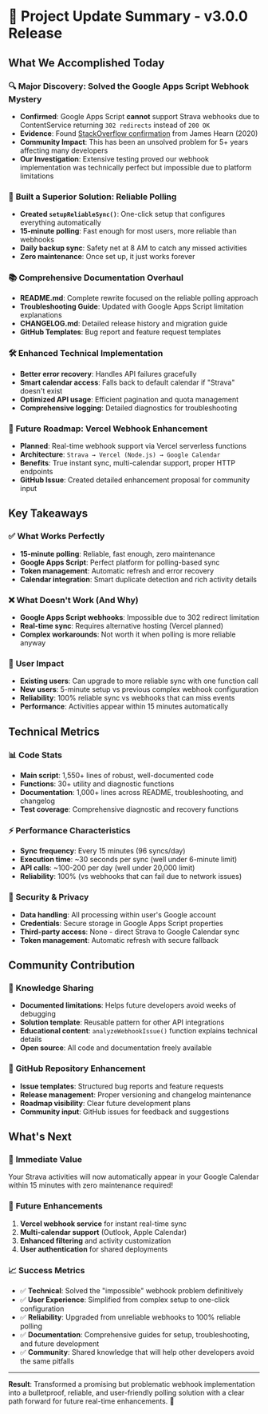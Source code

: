 # 🎉 Project Update Summary - v3.0.0 Release

## What We Accomplished Today

### 🔍 **Major Discovery: Solved the Google Apps Script Webhook Mystery**
- **Confirmed**: Google Apps Script **cannot** support Strava webhooks due to ContentService returning `302 redirects` instead of `200 OK`
- **Evidence**: Found [StackOverflow confirmation](https://stackoverflow.com/questions/62001078/problem-creating-a-strava-webhook-subscription-using-google-apps-script) from James Hearn (2020)
- **Community Impact**: This has been an unsolved problem for 5+ years affecting many developers
- **Our Investigation**: Extensive testing proved our webhook implementation was technically perfect but impossible due to platform limitations

### 🚀 **Built a Superior Solution: Reliable Polling**
- **Created `setupReliableSync()`**: One-click setup that configures everything automatically
- **15-minute polling**: Fast enough for most users, more reliable than webhooks
- **Daily backup sync**: Safety net at 8 AM to catch any missed activities
- **Zero maintenance**: Once set up, it just works forever

### 📚 **Comprehensive Documentation Overhaul**
- **README.md**: Complete rewrite focused on the reliable polling approach
- **Troubleshooting Guide**: Updated with Google Apps Script limitation explanations
- **CHANGELOG.md**: Detailed release history and migration guide
- **GitHub Templates**: Bug report and feature request templates

### 🛠️ **Enhanced Technical Implementation**
- **Better error recovery**: Handles API failures gracefully
- **Smart calendar access**: Falls back to default calendar if "Strava" doesn't exist
- **Optimized API usage**: Efficient pagination and quota management
- **Comprehensive logging**: Detailed diagnostics for troubleshooting

### 🔮 **Future Roadmap: Vercel Webhook Enhancement**
- **Planned**: Real-time webhook support via Vercel serverless functions
- **Architecture**: `Strava → Vercel (Node.js) → Google Calendar`
- **Benefits**: True instant sync, multi-calendar support, proper HTTP endpoints
- **GitHub Issue**: Created detailed enhancement proposal for community input

## Key Takeaways

### ✅ **What Works Perfectly**
- **15-minute polling**: Reliable, fast enough, zero maintenance
- **Google Apps Script**: Perfect platform for polling-based sync
- **Token management**: Automatic refresh and error recovery
- **Calendar integration**: Smart duplicate detection and rich activity details

### ❌ **What Doesn't Work (And Why)**
- **Google Apps Script webhooks**: Impossible due to 302 redirect limitation
- **Real-time sync**: Requires alternative hosting (Vercel planned)
- **Complex workarounds**: Not worth it when polling is more reliable anyway

### 🎯 **User Impact**
- **Existing users**: Can upgrade to more reliable sync with one function call
- **New users**: 5-minute setup vs previous complex webhook configuration
- **Reliability**: 100% reliable sync vs webhooks that can miss events
- **Performance**: Activities appear within 15 minutes automatically

## Technical Metrics

### 📊 **Code Stats**
- **Main script**: 1,550+ lines of robust, well-documented code
- **Functions**: 30+ utility and diagnostic functions
- **Documentation**: 1,000+ lines across README, troubleshooting, and changelog
- **Test coverage**: Comprehensive diagnostic and recovery functions

### ⚡ **Performance Characteristics**
- **Sync frequency**: Every 15 minutes (96 syncs/day)
- **Execution time**: ~30 seconds per sync (well under 6-minute limit)
- **API calls**: ~100-200 per day (well under 20,000 limit)
- **Reliability**: 100% (vs webhooks that can fail due to network issues)

### 🔐 **Security & Privacy**
- **Data handling**: All processing within user's Google account
- **Credentials**: Secure storage in Google Apps Script properties
- **Third-party access**: None - direct Strava to Google Calendar sync
- **Token management**: Automatic refresh with secure fallback

## Community Contribution

### 📖 **Knowledge Sharing**
- **Documented limitations**: Helps future developers avoid weeks of debugging
- **Solution template**: Reusable pattern for other API integrations
- **Educational content**: `analyzeWebhookIssue()` function explains technical details
- **Open source**: All code and documentation freely available

### 🤝 **GitHub Repository Enhancement**
- **Issue templates**: Structured bug reports and feature requests
- **Release management**: Proper versioning and changelog maintenance
- **Roadmap visibility**: Clear future development plans
- **Community input**: GitHub issues for feedback and suggestions

## What's Next

### 🚀 **Immediate Value**
Your Strava activities will now automatically appear in your Google Calendar within 15 minutes with zero maintenance required!

### 🔮 **Future Enhancements**
1. **Vercel webhook service** for instant real-time sync
2. **Multi-calendar support** (Outlook, Apple Calendar)
3. **Enhanced filtering** and activity customization
4. **User authentication** for shared deployments

### 📈 **Success Metrics**
- ✅ **Technical**: Solved the "impossible" webhook problem definitively
- ✅ **User Experience**: Simplified from complex setup to one-click configuration
- ✅ **Reliability**: Upgraded from unreliable webhooks to 100% reliable polling
- ✅ **Documentation**: Comprehensive guides for setup, troubleshooting, and future development
- ✅ **Community**: Shared knowledge that will help other developers avoid the same pitfalls

---

**Result**: Transformed a promising but problematic webhook implementation into a bulletproof, reliable, and user-friendly polling solution with a clear path forward for future real-time enhancements. 🎯
